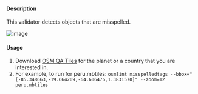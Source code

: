 #### Description

This validator detects objects that are misspelled. 

![image](https://cloud.githubusercontent.com/assets/10425629/22605862/bf03e10a-ea1f-11e6-89e2-b1b24eff974d.png)

#### Usage

1. Download [OSM QA Tiles](https://osmlab.github.io/osm-qa-tiles/) for the planet or a country that you are interested in. 
2. For example, to run for peru.mbtiles: `osmlint misspelledtags --bbox="[-85.348663,-19.664209,-64.606476,1.3831570]" --zoom=12 peru.mbtiles`
